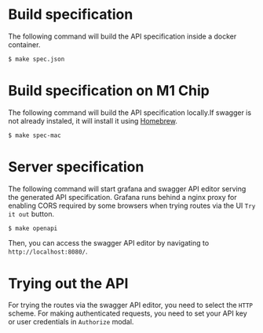 # Build specification

The following command will build the API specification inside a docker container.

```bash
$ make spec.json
```

# Build specification on M1 Chip

The following command will build the API specification locally.If swagger is not already instaled, it will install it using [Homebrew](brew.sh).

```bash
$ make spec-mac
```

# Server specification

The following command will start grafana and swagger API editor serving the generated API specification. Grafana runs behind a nginx proxy for enabling CORS required by some browsers when trying routes via the UI `Try it out` button.

```bash
$ make openapi
```

Then, you can access the swagger API editor by navigating to `http://localhost:8080/`.

# Trying out the API

For trying the routes via the swagger API editor, you need to select the `HTTP` scheme.
For making authenticated requests, you need to set your API key or user credentials in `Authorize` modal.
